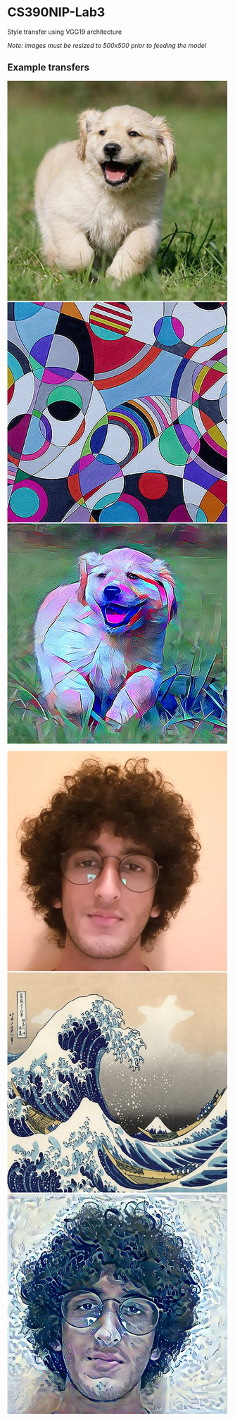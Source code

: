 # CS390NIP-Lab3
Style transfer using VGG19 architecture

*Note: images must be resized to 500x500 prior to feeding the model*

## Example transfers
![dog](content/dog.jpg)
![abstract](styles/abstract.jpg)
![transfer](transfers/dog_abstract_2.jpg)

![me](content/me.jpg)
![wave](styles/wave.jpg)
![transfer2](transfers/me_wave_2.jpg)
